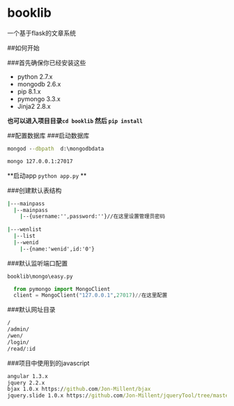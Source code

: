 # booklib
一个基于flask的文章系统

##如何开始

###首先确保你已经安装这些
* python 2.7.x
* mongodb 2.6.x
* pip 8.1.x
* pymongo 3.3.x
* Jinja2  2.8.x

**也可以进入项目目录`cd booklib` 然后 `pip install`**


##配置数据库
###启动数据库
```cmd
mongod --dbpath  d:\mongodbdata

mongo 127.0.0.1:27017
```
**启动app `python app.py` **

###创建默认表结构
```cmd
|---mainpass 
  |--mainpass
    |--{username:'',password:''}//在这里设置管理员密码
   
|---wenlist
  |--list
  |--wenid
    |--{name:'wenid',id:'0'}
```
###默认监听端口配置
```cmd
booklib\mongo\easy.py
```
```python
  from pymongo import MongoClient
  client = MongoClient("127.0.0.1",27017)//在这里配置
```

###默认网址目录
```cmd
/
/admin/
/wen/
/login/
/read/:id
```
###项目中使用到的javascript
```cmd
angular 1.3.x
jquery 2.2.x
bjax 1.0.x https://github.com/Jon-Millent/bjax
jquery.slide 1.0.x https://github.com/Jon-Millent/jqueryTool/tree/master/jqurey.slide
```
